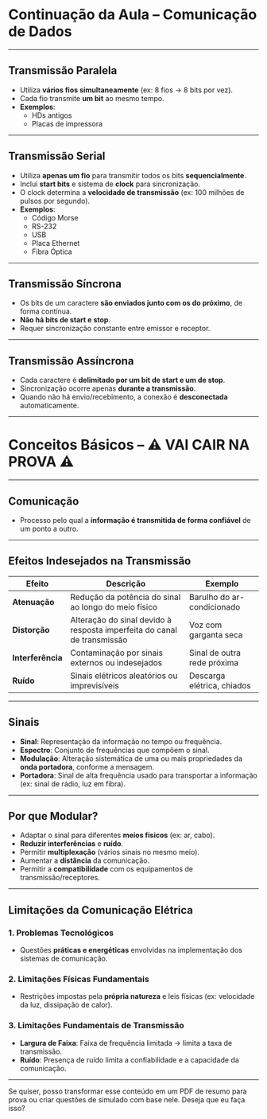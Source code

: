 # Continuação da Aula – Comunicação de Dados

---

## Transmissão Paralela

- Utiliza **vários fios simultaneamente** (ex: 8 fios → 8 bits por vez).
- Cada fio transmite **um bit** ao mesmo tempo.
- **Exemplos**:
  - HDs antigos
  - Placas de impressora

---

## Transmissão Serial

- Utiliza **apenas um fio** para transmitir todos os bits **sequencialmente**.
- Inclui **start bits** e sistema de **clock** para sincronização.
- O clock determina a **velocidade de transmissão** (ex: 100 milhões de pulsos por segundo).
- **Exemplos**:
  - Código Morse
  - RS-232
  - USB
  - Placa Ethernet
  - Fibra Óptica

---

## Transmissão Síncrona

- Os bits de um caractere **são enviados junto com os do próximo**, de forma contínua.
- **Não há bits de start e stop**.
- Requer sincronização constante entre emissor e receptor.

---

## Transmissão Assíncrona

- Cada caractere é **delimitado por um bit de start e um de stop**.
- Sincronização ocorre apenas **durante a transmissão**.
- Quando não há envio/recebimento, a conexão é **desconectada** automaticamente.

---

# Conceitos Básicos – ⚠️ VAI CAIR NA PROVA ⚠️

---

## Comunicação

- Processo pelo qual a **informação é transmitida de forma confiável** de um ponto a outro.

---

## Efeitos Indesejados na Transmissão

| Efeito        | Descrição                                                                 | Exemplo                     |
|---------------|---------------------------------------------------------------------------|-----------------------------|
| **Atenuação** | Redução da potência do sinal ao longo do meio físico                      | Barulho do ar-condicionado  |
| **Distorção** | Alteração do sinal devido à resposta imperfeita do canal de transmissão   | Voz com garganta seca       |
| **Interferência** | Contaminação por sinais externos ou indesejados                     | Sinal de outra rede próxima |
| **Ruído**     | Sinais elétricos aleatórios ou imprevisíveis                             | Descarga elétrica, chiados  |

---

## Sinais

- **Sinal**: Representação da informação no tempo ou frequência.
- **Espectro**: Conjunto de frequências que compõem o sinal.
- **Modulação**: Alteração sistemática de uma ou mais propriedades da **onda portadora**, conforme a mensagem.
- **Portadora**: Sinal de alta frequência usado para transportar a informação (ex: sinal de rádio, luz em fibra).

---

## Por que Modular?

- Adaptar o sinal para diferentes **meios físicos** (ex: ar, cabo).
- **Reduzir interferências** e **ruído**.
- Permitir **multiplexação** (vários sinais no mesmo meio).
- Aumentar a **distância** da comunicação.
- Permitir a **compatibilidade** com os equipamentos de transmissão/receptores.

---

## Limitações da Comunicação Elétrica

### 1. Problemas Tecnológicos

- Questões **práticas e energéticas** envolvidas na implementação dos sistemas de comunicação.

### 2. Limitações Físicas Fundamentais

- Restrições impostas pela **própria natureza** e leis físicas (ex: velocidade da luz, dissipação de calor).

### 3. Limitações Fundamentais de Transmissão

- **Largura de Faixa**: Faixa de frequência limitada → limita a taxa de transmissão.
- **Ruído**: Presença de ruído limita a confiabilidade e a capacidade da comunicação.

---

Se quiser, posso transformar esse conteúdo em um PDF de resumo para prova ou criar questões de simulado com base nele. Deseja que eu faça isso?
